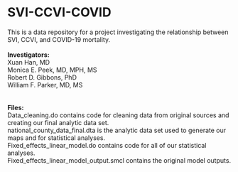 # SVI-CCVI-COVID

This is a data repository for a project investigating the relationship between SVI, CCVI, and COVID-19 mortality.<br/>
<br/>
**Investigators:**<br/>
Xuan Han, MD<br/>
Monica E. Peek, MD, MPH, MS<br/>
Robert D. Gibbons, PhD<br/>
William F. Parker, MD, MS<br/>
<br/><br/>
**Files:**<br/>
Data_cleaning.do contains code for cleaning data from original sources and creating our final analytic data set.<br/>
national_county_data_final.dta is the analytic data set used to generate our maps and for statistical analyses.<br/>
Fixed_effects_linear_model.do contains code for all of our statistical analyses.<br/>
Fixed_effects_linear_model_output.smcl contains the original model outputs. <br/>
